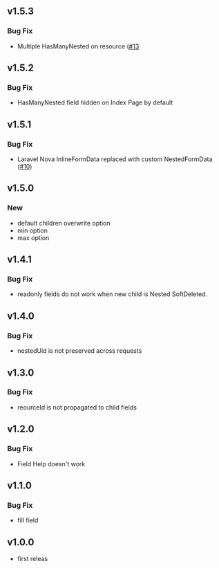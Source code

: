 ## v1.5.3

### Bug Fix

- Multiple HasManyNested on resource ([#13](https://github.com/Lupennat/nova-nested-many/issues/13)
  
## v1.5.2

### Bug Fix

- HasManyNested field hidden on Index Page by default

## v1.5.1

### Bug Fix

- Laravel Nova InlineFormData replaced with custom NestedFormData ([#10](https://github.com/Lupennat/nova-nested-many/issues/10))

## v1.5.0

### New

- default children overwrite option
- min option
- max option

## v1.4.1

### Bug Fix

- readonly fields do not work when new child is Nested SoftDeleted.

## v1.4.0

### Bug Fix

- nestedUid is not preserved across requests

## v1.3.0

### Bug Fix

- reourceId is not propagated to child fields

## v1.2.0

### Bug Fix

- Field Help doesn't work

## v1.1.0

### Bug Fix

- fill field

## v1.0.0

- first releas
